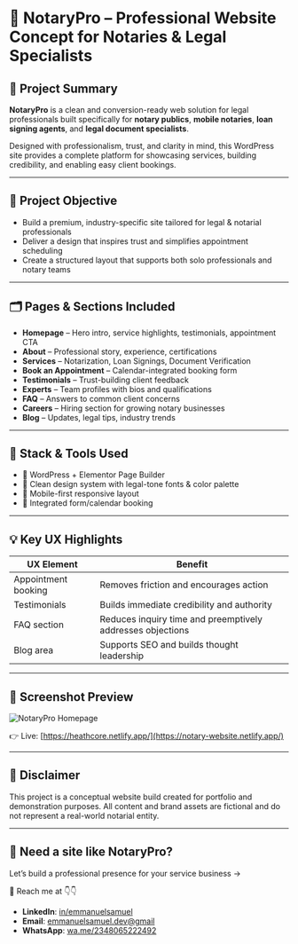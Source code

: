 # 📄 NotaryPro – Professional Website Concept for Notaries & Legal Specialists

## 📝 Project Summary

**NotaryPro** is a clean and conversion-ready web solution for legal professionals built specifically for **notary publics**, **mobile notaries**, **loan signing agents**, and **legal document specialists**.

Designed with professionalism, trust, and clarity in mind, this WordPress site provides a complete platform for showcasing services, building credibility, and enabling easy client bookings.

---

## 🎯 Project Objective

- Build a premium, industry-specific site tailored for legal & notarial professionals
- Deliver a design that inspires trust and simplifies appointment scheduling
- Create a structured layout that supports both solo professionals and notary teams

---

## 🗂️ Pages & Sections Included

- **Homepage** – Hero intro, service highlights, testimonials, appointment CTA
- **About** – Professional story, experience, certifications
- **Services** – Notarization, Loan Signings, Document Verification
- **Book an Appointment** – Calendar-integrated booking form
- **Testimonials** – Trust-building client feedback
- **Experts** – Team profiles with bios and qualifications
- **FAQ** – Answers to common client concerns
- **Careers** – Hiring section for growing notary businesses
- **Blog** – Updates, legal tips, industry trends

---

## 🧰 Stack & Tools Used

- 🧱 WordPress + Elementor Page Builder
- 🎨 Clean design system with legal-tone fonts & color palette
- 🧪 Mobile-first responsive layout
- 📅 Integrated form/calendar booking

---

## 💡 Key UX Highlights

| UX Element | Benefit |
|------------|---------|
| Appointment booking | Removes friction and encourages action |
| Testimonials | Builds immediate credibility and authority |
| FAQ section | Reduces inquiry time and preemptively addresses objections |
| Blog area | Supports SEO and builds thought leadership |

---


## 📸 Screenshot Preview


![NotaryPro Homepage](assets/healthcore-homepage-full.png)

👉 Live: [https://heathcore.netlify.app/](https://notary-website.netlify.app/)

---


## 📜 Disclaimer
This project is a conceptual website build created for portfolio and demonstration purposes.
All content and brand assets are fictional and do not represent a real-world notarial entity.

---

## 💬 Need a site like NotaryPro?
Let’s build a professional presence for your service business →

 📩 Reach me at 👇👇
- **LinkedIn**: [in/emmanuelsamuel](www.linkedin.com/in/emmanuel-samuels)
- **Email**: [emmanuelsamuel.dev@gmail](mailto:emmanuelsamuel.dev@gmail.com)
- **WhatsApp**: [wa.me/2348065222492](https://wa.me/2348065222492?text=Hi%20Emmanuel%2C%20I%27m%20interested%20in%20a%20smart%20website%20project%20for%20my%20local%20business.%20Let%27s%20talk!
)
 
